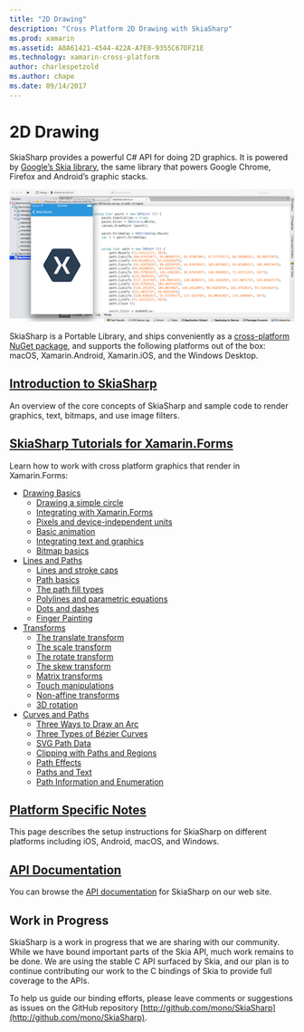 ```yaml
---
title: "2D Drawing"
description: "Cross Platform 2D Drawing with SkiaSharp"
ms.prod: xamarin
ms.assetid: A8A61421-4544-422A-A7E0-9355C67DF21E
ms.technology: xamarin-cross-platform
author: charlespetzold
ms.author: chape
ms.date: 09/14/2017
---
```


# 2D Drawing

SkiaSharp provides a powerful C# API for doing 2D graphics. It is
powered by [Google’s Skia library](http://skia.org), the
same library that powers Google Chrome, Firefox and Android’s graphic
stacks.

[![](images/ide-sml.png "SkiaSharp provides a powerful C# API for doing 2D graphics")](images/ide.png#lightbox)

SkiaSharp is a Portable Library, and ships conveniently as a
[cross-platform NuGet package](https://www.nuget.org/packages/SkiaSharp),
and supports the following platforms out of the box:
macOS, Xamarin.Android, Xamarin.iOS, and the Windows Desktop.

## [Introduction to SkiaSharp](~/graphics-games/skiasharp/introduction.md)

An overview of the core concepts of SkiaSharp and sample code to render
graphics, text, bitmaps, and use image filters.

## [SkiaSharp Tutorials for Xamarin.Forms](~/xamarin-forms/user-interface/graphics/skiasharp/index.md)

Learn how to work with cross platform graphics that render in Xamarin.Forms:

- [Drawing Basics](~/xamarin-forms/user-interface/graphics/skiasharp/basics/index.md)
  * [Drawing a simple circle](~/xamarin-forms/user-interface/graphics/skiasharp/basics/circle.md)
  * [Integrating with Xamarin.Forms](~/xamarin-forms/user-interface/graphics/skiasharp/basics/integration.md)
  * [Pixels and device-independent units](~/xamarin-forms/user-interface/graphics/skiasharp/basics/pixels.md)
  * [Basic animation](~/xamarin-forms/user-interface/graphics/skiasharp/basics/animation.md)
  * [Integrating text and graphics](~/xamarin-forms/user-interface/graphics/skiasharp/basics/text.md)
  * [Bitmap basics](~/xamarin-forms/user-interface/graphics/skiasharp/basics/bitmaps.md)
- [Lines and Paths](~/xamarin-forms/user-interface/graphics/skiasharp/paths/index.md)
  * [Lines and stroke caps](~/xamarin-forms/user-interface/graphics/skiasharp/paths/lines.md)
  * [Path basics](~/xamarin-forms/user-interface/graphics/skiasharp/paths/paths.md)
  * [The path fill types](~/xamarin-forms/user-interface/graphics/skiasharp/paths/fill-types.md)
  * [Polylines and parametric equations](~/xamarin-forms/user-interface/graphics/skiasharp/paths/polylines.md)
  * [Dots and dashes](~/xamarin-forms/user-interface/graphics/skiasharp/paths/dots.md)
  * [Finger Painting](~/xamarin-forms/user-interface/graphics/skiasharp/paths/finger-paint.md)
- [Transforms](~/xamarin-forms/user-interface/graphics/skiasharp/transforms/index.md)
  * [The translate transform](~/xamarin-forms/user-interface/graphics/skiasharp/transforms/translate.md)
  * [The scale transform](~/xamarin-forms/user-interface/graphics/skiasharp/transforms/scale.md)
  * [The rotate transform](~/xamarin-forms/user-interface/graphics/skiasharp/transforms/rotate.md)
  * [The skew transform](~/xamarin-forms/user-interface/graphics/skiasharp/transforms/skew.md)
  * [Matrix transforms](~/xamarin-forms/user-interface/graphics/skiasharp/transforms/matrix.md)
  * [Touch manipulations](~/xamarin-forms/user-interface/graphics/skiasharp/transforms/touch.md)
  * [Non-affine transforms](~/xamarin-forms/user-interface/graphics/skiasharp/transforms/non-affine.md)
  * [3D rotation](~/xamarin-forms/user-interface/graphics/skiasharp/transforms/3d-rotation.md)
- [Curves and Paths](~/xamarin-forms/user-interface/graphics/skiasharp/curves/index.md)
  * [Three Ways to Draw an Arc](~/xamarin-forms/user-interface/graphics/skiasharp/curves/arcs.md)
  * [Three Types of Bézier Curves](~/xamarin-forms/user-interface/graphics/skiasharp/curves/beziers.md)
  * [SVG Path Data](~/xamarin-forms/user-interface/graphics/skiasharp/curves/path-data.md)
  * [Clipping with Paths and Regions](~/xamarin-forms/user-interface/graphics/skiasharp/curves/clipping.md)
  * [Path Effects](~/xamarin-forms/user-interface/graphics/skiasharp/curves/effects.md)
  * [Paths and Text](~/xamarin-forms/user-interface/graphics/skiasharp/curves/text-paths.md)
  * [Path Information and Enumeration](~/xamarin-forms/user-interface/graphics/skiasharp/curves/information.md)

## [Platform Specific Notes](~/graphics-games/skiasharp/platform.md)

This page describes the setup instructions for SkiaSharp on different platforms
including iOS, Android, macOS, and Windows.

## [API Documentation](https://developer.xamarin.com/api/namespace/SkiaSharp/)

You can browse the [API documentation](https://developer.xamarin.com/api/namespace/SkiaSharp/) for SkiaSharp on our web site.

## Work in Progress

SkiaSharp is a work in progress that we are sharing with our
community. While we have bound important parts of the Skia API, much
work remains to be done. We are using the stable C API surfaced by
Skia, and our plan is to continue contributing our work to the C
bindings of Skia to provide full coverage to the APIs.

To help us guide our binding efforts, please leave comments or
suggestions as issues on the GitHub repository
[http://github.com/mono/SkiaSharp](http://github.com/mono/SkiaSharp).
